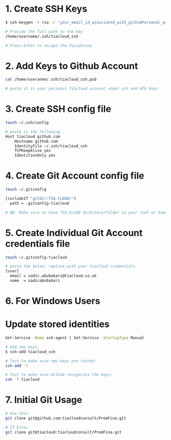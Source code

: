 
# 1. Create SSH Keys
```sh
$ ssh-keygen -t rsa -C "your_email_id_associated_with_githubPersonal_account"

# Provide the full path to the key
/home/username/.ssh/tiacloud_ssh

# Press Enter to escape the Passphrase
```

# 2. Add Keys to Github Account
```sh
cat /home/useranme/.ssh/tiacloud_ssh.pub

# paste it in your personal Tiacloud account under ssh and GPG keys
```

# 3. Create SSH config file 
```sh
touch ~/.ssh/config

# paste in the following
Host tiacloud github.com
    Hostname github.com
    IdentityFile ~/.ssh/tiacloud_ssh
    TCPKeepAlive yes
    IdentitiesOnly yes
```

# 4. Create Git Account config file
```sh
touch ~/.gitconfig

[includeIf "gitdir:TIA-CLOUD/"]
  path = .gitconfig-tiacloud

# NB: Make sure to have TIA-CLOUD directory/folder in your root or home directory
```

# 5. Create Individual Git Account credentials file
```sh
touch ~/.gitconfig-tiacloud

# paste the below: replace with your tiacloud credentials
[user]
  email = sadic.abubakari@tiacloud.co.uk
  name  = sadicabubakari
```

# 6. For Windows Users

# Update stored identities
```sh
Get-Service -Name ssh-agent | Set-Service -StartupType Manual

# Add new keys
$ ssh-add tiacloud_ssh

# Test to make sure new keys are stored:
ssh-add -l

# Test to make sure Github recognizes the keys:
ssh -T tiacloud
```

# 7. Initial Git Usage
```sh
# Use this
git clone git@github.com:tiacloudconsult/PremFina.git      

# If Error
git clone git@tiacloud:tiacloudconsult/PremFina.git      
```

